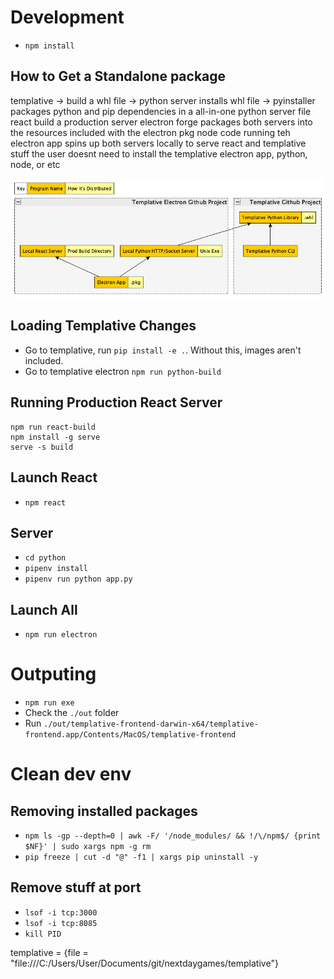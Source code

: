 # Development

- `npm install`

## How to Get a Standalone package

templative -> build a whl file -> python server installs whl file -> pyinstaller packages python and pip dependencies in a all-in-one python server file
react build a production server
electron forge packages both servers into the resources included with the electron pkg
node code running teh electron app spins up both servers locally to serve react and templative stuff
the user doesnt need to install the templative electron app, python, node, or etc

![Systems Diagram](SystemsDiagram.png)

## Loading Templative Changes

- Go to templative, run `pip install -e .`. Without this, images aren't included.
- Go to templative electron `npm run python-build`

## Running Production React Server

```
npm run react-build
npm install -g serve
serve -s build
```

## Launch React

- `npm react`

## Server

- `cd python`
- `pipenv install`
- `pipenv run python app.py`

## Launch All

- `npm run electron`

# Outputing

- `npm run exe`
- Check the `./out` folder
- Run `./out/templative-frontend-darwin-x64/templative-frontend.app/Contents/MacOS/templative-frontend`

# Clean dev env

## Removing installed packages
- `npm ls -gp --depth=0 | awk -F/ '/node_modules/ && !/\/npm$/ {print $NF}' | sudo xargs npm -g rm`
- `pip freeze | cut -d "@" -f1 | xargs pip uninstall -y`

## Remove stuff at port

- `lsof -i tcp:3000`
- `lsof -i tcp:8085`
- `kill PID`

templative = {file = "file:///C:/Users/User/Documents/git/nextdaygames/templative"}